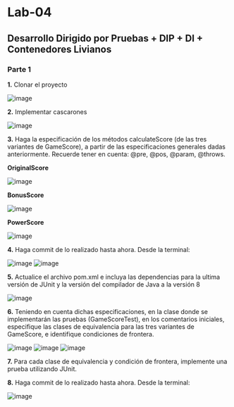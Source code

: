 # Lab-04

## Desarrollo Dirigido por Pruebas + DIP + DI + Contenedores Livianos

### Parte 1

**1.** Clonar el proyecto

   ![image](https://user-images.githubusercontent.com/98135902/154345977-f0f5f37c-7853-4551-a26c-eb6e6d4b7194.png)
 
**2.** Implementar cascarones

   ![image](https://user-images.githubusercontent.com/98135902/154352260-4e5220f3-2666-47aa-9913-10221751ecba.png)
   
**3.** Haga la especificación de los métodos calculateScore (de las tres variantes de GameScore), a partir de las especificaciones generales dadas anteriormente. Recuerde tener        en cuenta: @pre, @pos, @param, @throws.

   **OriginalScore**
   
   ![image](https://user-images.githubusercontent.com/98135902/154354293-618d25fe-0ee1-4d8a-bf04-2b8244d49141.png)
   
   **BonusScore**
   
   ![image](https://user-images.githubusercontent.com/98135902/154355172-bb68deb3-33de-4ea7-907c-d2eddc3677b9.png)
   
   **PowerScore**
   
   ![image](https://user-images.githubusercontent.com/98135902/154355499-4dd4205e-754b-46e2-8a06-7fc068a179b2.png)
   
 **4.** Haga commit de lo realizado hasta ahora. Desde la terminal:
 
   ![image](https://user-images.githubusercontent.com/98135902/154356490-31d9885b-b6c9-4f50-8c77-0f9a5ee1da38.png)
   ![image](https://user-images.githubusercontent.com/98135902/154356523-59f50d38-2a34-4e07-b92c-1a653f9103ef.png)
   
 **5.** Actualice el archivo pom.xml e incluya las dependencias para la ultima versión de JUnit y la versión del compilador de Java a la versión 8
 
   ![image](https://user-images.githubusercontent.com/98135902/154358285-db54e02e-e8e0-4645-b8bb-473f7dfc3f49.png)
    
 **6.** Teniendo en cuenta dichas especificaciones, en la clase donde se implementarán las pruebas (GameScoreTest), en los comentarios iniciales, especifique las clases de               equivalencia para las tres variantes de GameScore, e identifique condiciones de frontera.
 
   ![image](https://user-images.githubusercontent.com/98135902/154389773-90e8a6e2-d4e5-422c-9e36-a78bbaa23028.png)
   ![image](https://user-images.githubusercontent.com/98135902/154389794-284d2b2f-5b39-414d-a349-adb09ad66a9d.png)
   ![image](https://user-images.githubusercontent.com/98135902/154389813-5f3d3257-0205-4f95-9d92-025199fdbc23.png)
   
**7.** Para cada clase de equivalencia y condición de frontera, implemente una prueba utilizando JUnit.

**8.** Haga commit de lo realizado hasta ahora. Desde la terminal:

   ![image](https://user-images.githubusercontent.com/98135902/154390094-02a2acdc-3901-44bd-8a87-a6f339a75930.png)
   
